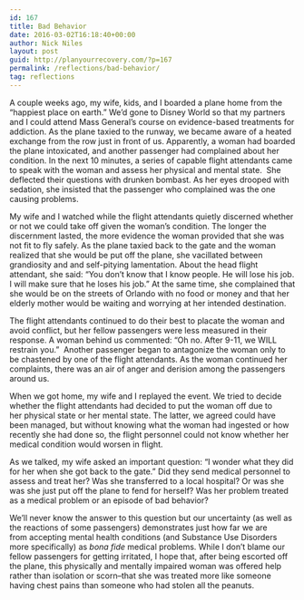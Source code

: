 ```yaml
---
id: 167
title: Bad Behavior
date: 2016-03-02T16:18:40+00:00
author: Nick Niles
layout: post
guid: http://planyourrecovery.com/?p=167
permalink: /reflections/bad-behavior/
tag: reflections
---
```


  A couple weeks ago, my wife, kids, and I boarded a plane home from the &#8220;happiest place on earth.&#8221; We&#8217;d gone to Disney World so that my partners and I could attend Mass General&#8217;s course on evidence-based treatments for addiction. As the plane taxied to the runway, we became aware of a heated exchange from the row just in front of us. Apparently, a woman had boarded the plane intoxicated, and another passenger had complained about her condition. <!--more--> In the next 10 minutes, a series of capable flight attendants came to speak with the woman and assess her physical and mental state.  She deflected their questions with drunken bombast. As her eyes drooped with sedation, she insisted that the passenger who complained was the one causing problems.


My wife and I watched while the flight attendants quietly discerned whether or not we could take off given the woman&#8217;s condition. The longer the discernment lasted, the more evidence the woman provided that she was not fit to fly safely. As the plane taxied back to the gate and the woman realized that she would be put off the plane, she vacillated between grandiosity and and self-pitying lamentation. About the head flight attendant, she said: &#8220;You don&#8217;t know that I know people. He will lose his job. I will make sure that he loses his job.&#8221; At the same time, she complained that she would be on the streets of Orlando with no food or money and that her elderly mother would be waiting and worrying at her intended destination.






  The flight attendants continued to do their best to placate the woman and avoid conflict, but her fellow passengers were less measured in their response. A woman behind us commented: &#8220;Oh no. After 9-11, we WILL restrain you.&#8221;  Another passenger began to antagonize the woman only to be chastened by one of the flight attendants. As the woman continued her complaints, there was an air of anger and derision among the passengers around us.






  When we got home, my wife and I replayed the event. We tried to decide whether the flight attendants had decided to put the woman off due to her physical state or her mental state. The latter, we agreed could have been managed, but without knowing what the woman had ingested or how recently she had done so, the flight personnel could not know whether her medical condition would worsen in flight.






  As we talked, my wife asked an important question: &#8220;I wonder what they did for her when she got back to the gate.&#8221; Did they send medical personnel to assess and treat her? Was she transferred to a local hospital? Or was she was she just put off the plane to fend for herself? Was her problem treated as a medical problem or an episode of bad behavior?






  We&#8217;ll never know the answer to this question but our uncertainty (as well as the reactions of some passengers) demonstrates just how far we are from accepting mental health conditions (and Substance Use Disorders more specifically) as <em>bona fide</em> medical problems. While I don&#8217;t blame our fellow passengers for getting irritated, I hope that, after being escorted off the plane, this physically and mentally impaired woman was offered help rather than isolation or scorn&#8211;that she was treated more like someone having chest pains than someone who had stolen all the peanuts.









